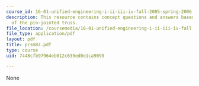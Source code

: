 ```yaml
---
course_id: 16-01-unified-engineering-i-ii-iii-iv-fall-2005-spring-2006
description: This resource contains concept questions and answers based on displacement
  of the pin-jointed truss.
file_location: /coursemedia/16-01-unified-engineering-i-ii-iii-iv-fall-2005-spring-2006/7448cfb97964eb012c639ed0e1ca9099_prsm8z.pdf
file_type: application/pdf
layout: pdf
title: prsm8z.pdf
type: course
uid: 7448cfb97964eb012c639ed0e1ca9099

---
```

None